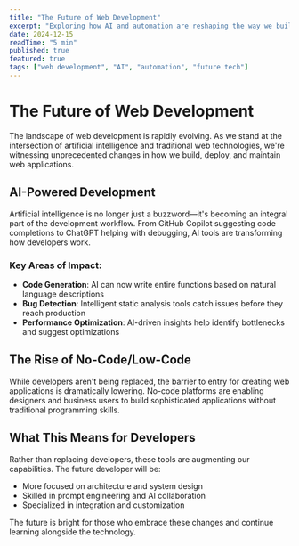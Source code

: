 ```yaml
---
title: "The Future of Web Development"
excerpt: "Exploring how AI and automation are reshaping the way we build for the web, from code generation to deployment pipelines."
date: 2024-12-15
readTime: "5 min"
published: true
featured: true
tags: ["web development", "AI", "automation", "future tech"]
---
```


# The Future of Web Development

The landscape of web development is rapidly evolving. As we stand at the intersection of artificial intelligence and traditional web technologies, we're witnessing unprecedented changes in how we build, deploy, and maintain web applications.

## AI-Powered Development

Artificial intelligence is no longer just a buzzword—it's becoming an integral part of the development workflow. From GitHub Copilot suggesting code completions to ChatGPT helping with debugging, AI tools are transforming how developers work.

### Key Areas of Impact:

- **Code Generation**: AI can now write entire functions based on natural language descriptions
- **Bug Detection**: Intelligent static analysis tools catch issues before they reach production
- **Performance Optimization**: AI-driven insights help identify bottlenecks and suggest optimizations

## The Rise of No-Code/Low-Code

While developers aren't being replaced, the barrier to entry for creating web applications is dramatically lowering. No-code platforms are enabling designers and business users to build sophisticated applications without traditional programming skills.

## What This Means for Developers

Rather than replacing developers, these tools are augmenting our capabilities. The future developer will be:
- More focused on architecture and system design
- Skilled in prompt engineering and AI collaboration
- Specialized in integration and customization

The future is bright for those who embrace these changes and continue learning alongside the technology.